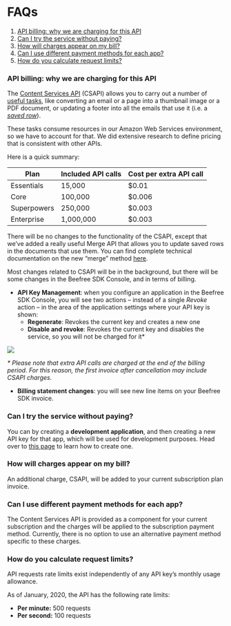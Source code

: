# FAQs

1. [API billing: why we are charging for this API](broken-reference)
2. [Can I try the service without paying?](broken-reference)
3. [How will charges appear on my bill?](broken-reference)
4. [Can I use different payment methods for each app?](broken-reference)
5. [How do you calculate request limits?](broken-reference)

### API billing: why we are charging for this API <a href="#api-billing-why-we-are-charging-for-this-api" id="api-billing-why-we-are-charging-for-this-api"></a>

The [Content Services API](https://docs.beefree.io/message-services-api/) (CSAPI) allows you to carry out a number of [useful tasks](https://docs.beefree.io/message-services-api/), like converting an email or a page into a thumbnail image or a PDF document, or updating a footer into all the emails that use it (i.e. a [_saved row_](https://docs.beefree.io/save-rows/)).

These tasks consume resources in our Amazon Web Services environment, so we have to account for that. We did extensive research to define pricing that is consistent with other APIs.

Here is a quick summary:

| Plan        | Included API calls | Cost per extra API call |
| ----------- | ------------------ | ----------------------- |
| Essentials  | 15,000             | $0.01                   |
| Core        | 100,000            | $0.006                  |
| Superpowers | 250,000            | $0.003                  |
| Enterprise  | 1,000,000          | $0.003                  |

There will be no changes to the functionality of the CSAPI, except that we’ve added a really useful Merge API that allows you to update saved rows in the documents that use them. You can find complete technical documentation on the new “merge” method [here](https://docs.beefree.io/message-services-api/#merging-saved-rows-in-existing-messages).

Most changes related to CSAPI will be in the background, but there will be some changes in the Beefree SDK Console, and in terms of billing.

* **API Key Management**: when you configure an application in the Beefree SDK Console, you will see two actions – instead of a single _Revoke_ action – in the area of the application settings where your API key is shown:
  * **Regenerate**: Revokes the current key and creates a new one
  * **Disable and revoke**: Revokes the current key and disables the service, so you will not be charged for it\*

![](https://docs.beefree.io/wp-content/uploads/2020/01/bee-plugin-developer-portal-msapi-1-20200128.png)

_\* Please note that extra API calls are charged at the end of the billing period. For this reason, the first invoice after cancellation may include CSAPI charges._

* **Billing statement changes**: you will see new line items on your Beefree SDK invoice.

### Can I try the service without paying? <a href="#can-i-try-the-service-without-paying" id="can-i-try-the-service-without-paying"></a>

You can by creating a **development application**, and then creating a new API key for that app, which will be used for development purposes. Head over to [this page](https://docs.beefree.io/initializing-bee-plugin/#production-vs-development-apps) to learn how to create one.

### How will charges appear on my bill? <a href="#how-will-charges-appear-on-my-bill" id="how-will-charges-appear-on-my-bill"></a>

An additional charge, CSAPI, will be added to your current subscription plan invoice.

### Can I use different payment methods for each app? <a href="#can-i-use-different-payment-methods-for-each-app" id="can-i-use-different-payment-methods-for-each-app"></a>

The Content Services API is provided as a component for your current subscription and the charges will be applied to the subscription payment method. Currently, there is no option to use an alternative payment method specific to these charges.

### How do you calculate request limits? <a href="#how-do-you-calculate-request-limits" id="how-do-you-calculate-request-limits"></a>

API requests rate limits exist independently of any API key’s monthly usage allowance.

As of January, 2020, the API has the following rate limits:

* **Per minute:** 500 requests
* **Per second:**  100 requests
